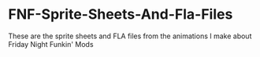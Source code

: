 # FNF-Sprite-Sheets-And-Fla-Files
These are the sprite sheets and FLA files from the animations I make about Friday Night Funkin' Mods
